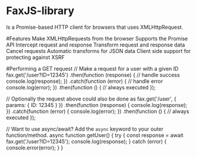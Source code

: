 # FaxJS-library
Is a Promise-based HTTP client for browsers that uses XMLHttpRequest.

#Features
Make XMLHttpRequests from the browser
Supports the Promise API
Intercept request and response
Transform request and response data
Cancel requests
Automatic transforms for JSON data
Client side support for protecting against XSRF


#Performing a GET request
// Make a request for a user with a given ID
fax.get('/user?ID=12345')
  .then(function (response) {
    // handle success
    console.log(response);
  })
  .catch(function (error) {
    // handle error
    console.log(error);
  })
  .then(function () {
    // always executed
  });

// Optionally the request above could also be done as
fax.get('/user', {
    params: {
      ID: 12345
    }
  })
  .then(function (response) {
    console.log(response);
  })
  .catch(function (error) {
    console.log(error);
  })
  .then(function () {
    // always executed
  });  

// Want to use async/await? Add the `async` keyword to your outer function/method.
async function getUser() {
  try {
    const response = await fax.get('/user?ID=12345');
    console.log(response);
  } catch (error) {
    console.error(error);
  }
}







